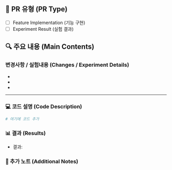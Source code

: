 <!---- Related Issue: #(Issue Number) -->

## 📌 PR 유형 (PR Type)
<!-- 해당되는 항목의 [ ]를 [x]로 변경해주세요 -->
- [ ] Feature Implementation (기능 구현)
- [ ] Experiment Result (실험 결과)

## 🔍 주요 내용 (Main Contents)

### 변경사항 / 실험내용 (Changes / Experiment Details)
<!-- 구현한 기능의 주요 변경사항 또는 실험의 주요 내용을 bullet points로 작성해주세요 -->
- 
- 
- 

---

### 💻 코드 설명 (Code Description)
<!-- 구현/실험의 핵심 내용이 담긴 주요 코드와 설명을 작성하세요(optional) -->

```python
# 여기에 코드 추가
```


### 📊 결과 (Results)
<!-- 구현의 경우: 테스트 결과나 스크린샷 -->
<!-- 실험의 경우: AI stage의 score와 validation score를 구분하여 작성 -->

- 결과:


### 📝 추가 노트 (Additional Notes)
<!-- 리뷰어가 알아야 할 추가적인 정보가 있다면 작성해주세요 -->